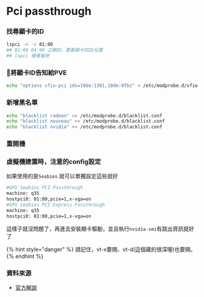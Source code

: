 # Pci passthrough

### 找尋顯卡的ID

```bash
lspci -n -s 01:00
## 01:00 04:00 之類的，要看顯卡的ID位置
## lspci 慢慢看吧
```

### 將顯卡ID告知給PVE

```bash
echo "options vfio-pci ids=10de:1381,10de:0fbc" > /etc/modprobe.d/vfio.conf
```

### 新增黑名單

```bash
echo "blacklist radeon" >> /etc/modprobe.d/blacklist.conf 
echo "blacklist nouveau" >> /etc/modprobe.d/blacklist.conf 
echo "blacklist nvidia" >> /etc/modprobe.d/blacklist.conf 
```

### 重開機

### 虛擬機建置時，注意的config設定

如果使用的是`Seabios` 就可以單獨設定這些就好

```bash
#GPU Seabios PCI Passthrough
machine: q35
hostpci0: 01:00,pcie=1,x-vga=on
#GPU Seabios PCI Express Passthrough
machine: q35
hostpci0: 01:00,pcie=1,x-vga=on
```

這樣子就沒問題了，再進去安裝顯卡驅動，並且執行`nvidia-smi`有跳出資訊就好了

{% hint style="danger" %}
請記住，vt-x要開、vt-d\(這個藏的很深喔\)也要開。
{% endhint %}

### 資料來源

* [官方解說](https://pve.proxmox.com/wiki/Pci_passthrough#GPU_Passthrough)

